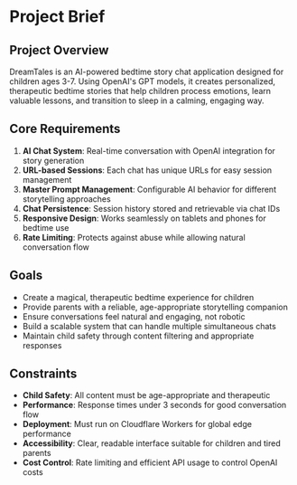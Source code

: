 # Project Brief

## Project Overview
DreamTales is an AI-powered bedtime story chat application designed for children ages 3-7. Using OpenAI's GPT models, it creates personalized, therapeutic bedtime stories that help children process emotions, learn valuable lessons, and transition to sleep in a calming, engaging way.

## Core Requirements
1. **AI Chat System**: Real-time conversation with OpenAI integration for story generation
2. **URL-based Sessions**: Each chat has unique URLs for easy session management
3. **Master Prompt Management**: Configurable AI behavior for different storytelling approaches
4. **Chat Persistence**: Session history stored and retrievable via chat IDs
5. **Responsive Design**: Works seamlessly on tablets and phones for bedtime use
6. **Rate Limiting**: Protects against abuse while allowing natural conversation flow

## Goals
- Create a magical, therapeutic bedtime experience for children
- Provide parents with a reliable, age-appropriate storytelling companion
- Ensure conversations feel natural and engaging, not robotic
- Build a scalable system that can handle multiple simultaneous chats
- Maintain child safety through content filtering and appropriate responses

## Constraints
- **Child Safety**: All content must be age-appropriate and therapeutic
- **Performance**: Response times under 3 seconds for good conversation flow
- **Deployment**: Must run on Cloudflare Workers for global edge performance
- **Accessibility**: Clear, readable interface suitable for children and tired parents
- **Cost Control**: Rate limiting and efficient API usage to control OpenAI costs
